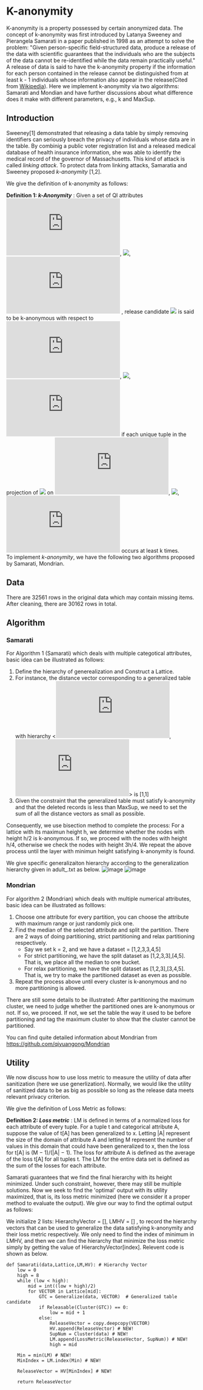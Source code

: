 # K-anonymity
K-anonymity is a property possessed by certain anonymized data. The concept of k-anonymity was first introduced by Latanya Sweeney and Pierangela Samarati in a paper published in 1998 as an attempt to solve the problem: "Given person-specific field-structured data, produce a release of the data with scientific guarantees that the individuals who are the subjects of the data cannot be re-identified while the data remain practically useful." A release of data is said to have the k-anonymity property if the information for each person contained in the release cannot be distinguished from at least k - 1 individuals whose information also appear in the release(Cited from [Wikipedia](https://en.wikipedia.org/wiki/K-anonymity)). Here we implement k-anonymity via two algorithms: Samarati and Mondian and have further discussions about what difference does it make with different parameters, e.g., k and MaxSup.
## Introduction
Sweeney[1] demonstrated that releasing a data table by simply removing identifiers can seriously breach the privacy of individuals whose data are in the table. By combinig a public voter registration list and a released medical database of health insurance information, she was able to identify the medical record of the governor of Massachusetts. This kind of attack is called _linking attack_. To protect data from linking attacks, Samaratia and Sweeney proposed _k-anonymity_ [1,2]. 

We give the definition of k-anonymity as follows:

**Definition 1: _k-Anonymity_** : Given a set of QI attributes ![](http://latex.codecogs.com/svg.latex?Q_1), ![](http://latex.codecogs.com/svg.latex?\dots), ![](http://latex.codecogs.com/svg.latex?Q_d)
, release candidate ![](http://latex.codecogs.com/svg.latex?D^{\ast}) is said to be k-anonymous with respect to ![](http://latex.codecogs.com/svg.latex?Q_1), ![](http://latex.codecogs.com/svg.latex?\dots), ![](http://latex.codecogs.com/svg.latex?Q_d)
 if each unique tuple in the projection of ![](http://latex.codecogs.com/svg.latex?D^*)
 on ![](http://latex.codecogs.com/svg.latex?Q_1), ![](http://latex.codecogs.com/svg.latex?\dots), ![](http://latex.codecogs.com/svg.latex?Q_d)
 occurs at least k times.  
 To implement _k-anonymity_, we have the following two algorithms proposed by Samarati, Mondrian. 
 
 ## Data
 There are 32561 rows in the original data which may contain missing items. After cleaning, there are 30162 rows in total.

 
 ## Algorithm
 ### Samarati
 For Algorithm 1 (Samarati) which deals with multiple categotical attributes, basic idea can be illustrated as follows:
 1. Define the hierarchy of generealization and Construct a Lattice.
 2. For instance, the distance vector corresponding to a generalized table with hierarchy <![](http://latex.codecogs.com/svg.latex?X_1), ![](http://latex.codecogs.com/svg.latex?Y_1)> is [1,1]
 3. Given the constraint that the generalized table must satisfy k-anonymity and that the deleted records is less than MaxSup, we need to set the sum of all the distance vectors as small as possible.

Consequently, we use bisection method to complete the process: For a lattice with its maximun height h, we determine whether the nodes with height h/2 is k-anonymous. If so, we proceed with the nodes with height h/4, otherwise we check the nodes with height 3h/4. We repeat the above process until the layer with minimun height satisfying k-anonymity is found.

We give specific generalizaiton hierarchy according to the generalization hierarchy given in adult_.txt as below.
![image](https://github.com/Hjh233/K-anonymity/blob/main/Image/1.PNG)
![image](https://github.com/Hjh233/K-anonymity/blob/main/Image/2.PNG)

### Mondrian
For algorithm 2 (Mondrian) which deals with multiple numerical attributes, basic idea can be illustrated as folllows:
1. Choose one attribute for every partition, you can choose the attribute with maximum range or just randomly pick one.
2. Find the median of the selected attribute and split the partition. There are 2 ways of doing partitioning, strict partitioning and relax partitioning respectively.
   * Say we set k = 2, and we have a dataset = [1,2,3,3,4,5]
   * For strict partitioning, we have the split dataset as [1,2,3,3],[4,5]. That is, we place all the median to one bucket.
   * For relax partitioning, we have the split dataset as [1,2,3],[3,4,5]. That is, we try to make the partitioned dataset as even as possible.
3. Repeat the process above until every cluster is k-anonymous and no more partitioning is allowed.  

There are still some details to be illustrated: After partitioning the maximum cluster, we need to judge whether the partitioned ones are k-anonymous or not. If so, we proceed. If not, we set the table the way it used to be before partitioning and tag the maximum cluster to show that the cluster cannot be partitioned.  

You can find quite detailed information about Mondrian from https://github.com/qiyuangong/Mondrian

## Utility
We now discuss how to use loss metric to measure the utility of data after sanitization (here we use generlization). Normally, we would like the utility of sanitized data to be as big as possible so long as the release data meets relevant privacy criterion.  

We give the definition of Loss Metric as follows:

**Definition 2: _Loss metric_** : LM is defined in terms of a normalized loss for each attribute of every tuple. For a tuple t and categorical attribute A, suppose the value of t[A] has been generalized to x. Letting |A| represent the size of the domain of attribute A and letting M represent the number of values in this domain that could have been generalized to x, then the loss for t[A] is (M − 1)/(|A| − 1). The loss for attribute A is defined as the average of the loss t[A] for all tuples t. The LM for the entire data set is defined as the sum of the losses for each attribute.

Samarati guarantees that we find the final hierarchy with its height minimized. Under such constraint, however, there may still be multiple solutions. Now we seek to find the 'optimal' output with its utility maximized, that is, its loss metric minimized (here we consider it a proper method to evaluate the output). We give our way to find the optimal output as follows:

We initialize 2 lists: HierarchyVector = [], LMHV = [] , to record the hierarchy vectors that can be used to generalize the data satisfying k-anonymity and their loss metric respectively. We only need to find the index of minimum in LMHV, and then we can find the hierarchy that minimize the loss metric simply by getting the value of HierarchyVector[index]. Relevent code is shown as below.

```
def Samarati(data,Lattice,LM,HV): # Hierarchy Vector
    low = 0
    high = 8
    while (low < high):
        mid = int((low + high)/2)
        for VECTOR in Lattice[mid]:
            GTC = Generalize(data, VECTOR)  # Generalized table candidate
            if Releasable(Cluster(GTC)) == 0:
                low = mid + 1
            else:
                ReleaseVector = copy.deepcopy(VECTOR)
                HV.append(ReleaseVector) # NEW!
                SupNum = Cluster(data) # NEW!
                LM.append(LossMetric(ReleaseVector, SupNum)) # NEW!
                high = mid

    Min = min(LM) # NEW!
    MinIndex = LM.index(Min) # NEW!

    ReleaseVector = HV[MinIndex] # NEW!

    return ReleaseVector
